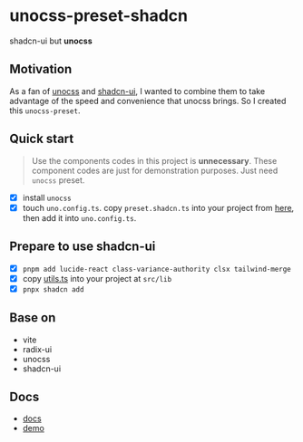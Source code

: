 # unocss-preset-shadcn

shadcn-ui but **unocss**

## Motivation

As a fan of [unocss](https://unocss.dev/) and [shadcn-ui](https://ui.shadcn.com/), I wanted to combine them to take advantage of the speed and convenience that unocss brings. So I created this `unocss-preset`.

## Quick start

> Use the components codes in this project is **unnecessary**. These component codes are just for demonstration purposes. Just need `unocss` preset.

- [x] install `unocss`
- [x] touch `uno.config.ts`. copy `preset.shadcn.ts` into your project from [here](https://github.com/fisand/uno-shadcn-ui/blob/main/preset.shadcn.ts), then add it into `uno.config.ts`.

## Prepare to use shadcn-ui
- [x] `pnpm add lucide-react class-variance-authority clsx tailwind-merge`
- [x] copy [utils.ts](https://github.com/fisand/uno-shadcn-ui/blob/main/src/lib/utils.ts) into your project at `src/lib`
- [x] `pnpx shadcn add`

## Base on

- vite
- radix-ui
- unocss
- shadcn-ui

## Docs

- [docs](https://uno-shadcn-doc.vercel.app/)
- [demo](https://uno-shadcn.netlify.app/)
